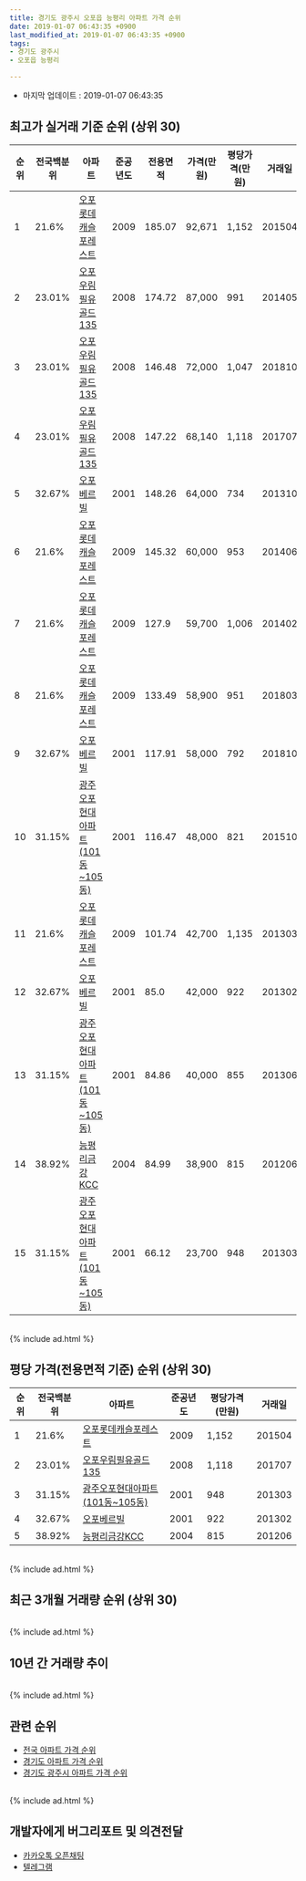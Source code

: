 ```yaml
---
title: 경기도 광주시 오포읍 능평리 아파트 가격 순위
date: 2019-01-07 06:43:35 +0900
last_modified_at: 2019-01-07 06:43:35 +0900
tags:
- 경기도 광주시
- 오포읍 능평리

---
```


* 마지막 업데이트 : 2019-01-07 06:43:35

## 최고가 실거래 기준 순위 (상위 30)


|순위|전국백분위|아파트|준공년도|전용면적|가격(만원)|평당가격(만원)|거래일|
|---|---|---|---|---|---|---|---|
|1|21.6%|[오포롯데캐슬포레스트](https://search.naver.com/search.naver?query=%EA%B2%BD%EA%B8%B0%EB%8F%84+%EA%B4%91%EC%A3%BC%EC%8B%9C+%EC%98%A4%ED%8F%AC%EC%9D%8D+%EB%8A%A5%ED%8F%89%EB%A6%AC+%EC%98%A4%ED%8F%AC%EB%A1%AF%EB%8D%B0%EC%BA%90%EC%8A%AC%ED%8F%AC%EB%A0%88%EC%8A%A4%ED%8A%B8)|2009|185.07|92,671|1,152|201504|
|2|23.01%|[오포우림필유골드135](https://search.naver.com/search.naver?query=%EA%B2%BD%EA%B8%B0%EB%8F%84+%EA%B4%91%EC%A3%BC%EC%8B%9C+%EC%98%A4%ED%8F%AC%EC%9D%8D+%EB%8A%A5%ED%8F%89%EB%A6%AC+%EC%98%A4%ED%8F%AC%EC%9A%B0%EB%A6%BC%ED%95%84%EC%9C%A0%EA%B3%A8%EB%93%9C135)|2008|174.72|87,000|991|201405|
|3|23.01%|[오포우림필유골드135](https://search.naver.com/search.naver?query=%EA%B2%BD%EA%B8%B0%EB%8F%84+%EA%B4%91%EC%A3%BC%EC%8B%9C+%EC%98%A4%ED%8F%AC%EC%9D%8D+%EB%8A%A5%ED%8F%89%EB%A6%AC+%EC%98%A4%ED%8F%AC%EC%9A%B0%EB%A6%BC%ED%95%84%EC%9C%A0%EA%B3%A8%EB%93%9C135)|2008|146.48|72,000|1,047|201810|
|4|23.01%|[오포우림필유골드135](https://search.naver.com/search.naver?query=%EA%B2%BD%EA%B8%B0%EB%8F%84+%EA%B4%91%EC%A3%BC%EC%8B%9C+%EC%98%A4%ED%8F%AC%EC%9D%8D+%EB%8A%A5%ED%8F%89%EB%A6%AC+%EC%98%A4%ED%8F%AC%EC%9A%B0%EB%A6%BC%ED%95%84%EC%9C%A0%EA%B3%A8%EB%93%9C135)|2008|147.22|68,140|1,118|201707|
|5|32.67%|[오포베르빌](https://search.naver.com/search.naver?query=%EA%B2%BD%EA%B8%B0%EB%8F%84+%EA%B4%91%EC%A3%BC%EC%8B%9C+%EC%98%A4%ED%8F%AC%EC%9D%8D+%EB%8A%A5%ED%8F%89%EB%A6%AC+%EC%98%A4%ED%8F%AC%EB%B2%A0%EB%A5%B4%EB%B9%8C)|2001|148.26|64,000|734|201310|
|6|21.6%|[오포롯데캐슬포레스트](https://search.naver.com/search.naver?query=%EA%B2%BD%EA%B8%B0%EB%8F%84+%EA%B4%91%EC%A3%BC%EC%8B%9C+%EC%98%A4%ED%8F%AC%EC%9D%8D+%EB%8A%A5%ED%8F%89%EB%A6%AC+%EC%98%A4%ED%8F%AC%EB%A1%AF%EB%8D%B0%EC%BA%90%EC%8A%AC%ED%8F%AC%EB%A0%88%EC%8A%A4%ED%8A%B8)|2009|145.32|60,000|953|201406|
|7|21.6%|[오포롯데캐슬포레스트](https://search.naver.com/search.naver?query=%EA%B2%BD%EA%B8%B0%EB%8F%84+%EA%B4%91%EC%A3%BC%EC%8B%9C+%EC%98%A4%ED%8F%AC%EC%9D%8D+%EB%8A%A5%ED%8F%89%EB%A6%AC+%EC%98%A4%ED%8F%AC%EB%A1%AF%EB%8D%B0%EC%BA%90%EC%8A%AC%ED%8F%AC%EB%A0%88%EC%8A%A4%ED%8A%B8)|2009|127.9|59,700|1,006|201402|
|8|21.6%|[오포롯데캐슬포레스트](https://search.naver.com/search.naver?query=%EA%B2%BD%EA%B8%B0%EB%8F%84+%EA%B4%91%EC%A3%BC%EC%8B%9C+%EC%98%A4%ED%8F%AC%EC%9D%8D+%EB%8A%A5%ED%8F%89%EB%A6%AC+%EC%98%A4%ED%8F%AC%EB%A1%AF%EB%8D%B0%EC%BA%90%EC%8A%AC%ED%8F%AC%EB%A0%88%EC%8A%A4%ED%8A%B8)|2009|133.49|58,900|951|201803|
|9|32.67%|[오포베르빌](https://search.naver.com/search.naver?query=%EA%B2%BD%EA%B8%B0%EB%8F%84+%EA%B4%91%EC%A3%BC%EC%8B%9C+%EC%98%A4%ED%8F%AC%EC%9D%8D+%EB%8A%A5%ED%8F%89%EB%A6%AC+%EC%98%A4%ED%8F%AC%EB%B2%A0%EB%A5%B4%EB%B9%8C)|2001|117.91|58,000|792|201810|
|10|31.15%|[광주오포현대아파트(101동~105동)](https://search.naver.com/search.naver?query=%EA%B2%BD%EA%B8%B0%EB%8F%84+%EA%B4%91%EC%A3%BC%EC%8B%9C+%EC%98%A4%ED%8F%AC%EC%9D%8D+%EB%8A%A5%ED%8F%89%EB%A6%AC+%EA%B4%91%EC%A3%BC%EC%98%A4%ED%8F%AC%ED%98%84%EB%8C%80%EC%95%84%ED%8C%8C%ED%8A%B8%28101%EB%8F%99%7E105%EB%8F%99%29)|2001|116.47|48,000|821|201510|
|11|21.6%|[오포롯데캐슬포레스트](https://search.naver.com/search.naver?query=%EA%B2%BD%EA%B8%B0%EB%8F%84+%EA%B4%91%EC%A3%BC%EC%8B%9C+%EC%98%A4%ED%8F%AC%EC%9D%8D+%EB%8A%A5%ED%8F%89%EB%A6%AC+%EC%98%A4%ED%8F%AC%EB%A1%AF%EB%8D%B0%EC%BA%90%EC%8A%AC%ED%8F%AC%EB%A0%88%EC%8A%A4%ED%8A%B8)|2009|101.74|42,700|1,135|201303|
|12|32.67%|[오포베르빌](https://search.naver.com/search.naver?query=%EA%B2%BD%EA%B8%B0%EB%8F%84+%EA%B4%91%EC%A3%BC%EC%8B%9C+%EC%98%A4%ED%8F%AC%EC%9D%8D+%EB%8A%A5%ED%8F%89%EB%A6%AC+%EC%98%A4%ED%8F%AC%EB%B2%A0%EB%A5%B4%EB%B9%8C)|2001|85.0|42,000|922|201302|
|13|31.15%|[광주오포현대아파트(101동~105동)](https://search.naver.com/search.naver?query=%EA%B2%BD%EA%B8%B0%EB%8F%84+%EA%B4%91%EC%A3%BC%EC%8B%9C+%EC%98%A4%ED%8F%AC%EC%9D%8D+%EB%8A%A5%ED%8F%89%EB%A6%AC+%EA%B4%91%EC%A3%BC%EC%98%A4%ED%8F%AC%ED%98%84%EB%8C%80%EC%95%84%ED%8C%8C%ED%8A%B8%28101%EB%8F%99%7E105%EB%8F%99%29)|2001|84.86|40,000|855|201306|
|14|38.92%|[능평리금강KCC](https://search.naver.com/search.naver?query=%EA%B2%BD%EA%B8%B0%EB%8F%84+%EA%B4%91%EC%A3%BC%EC%8B%9C+%EC%98%A4%ED%8F%AC%EC%9D%8D+%EB%8A%A5%ED%8F%89%EB%A6%AC+%EB%8A%A5%ED%8F%89%EB%A6%AC%EA%B8%88%EA%B0%95KCC)|2004|84.99|38,900|815|201206|
|15|31.15%|[광주오포현대아파트(101동~105동)](https://search.naver.com/search.naver?query=%EA%B2%BD%EA%B8%B0%EB%8F%84+%EA%B4%91%EC%A3%BC%EC%8B%9C+%EC%98%A4%ED%8F%AC%EC%9D%8D+%EB%8A%A5%ED%8F%89%EB%A6%AC+%EA%B4%91%EC%A3%BC%EC%98%A4%ED%8F%AC%ED%98%84%EB%8C%80%EC%95%84%ED%8C%8C%ED%8A%B8%28101%EB%8F%99%7E105%EB%8F%99%29)|2001|66.12|23,700|948|201303|


<br>
{% include ad.html %}
<br>

## 평당 가격(전용면적 기준) 순위 (상위 30)


|순위|전국백분위|아파트|준공년도|평당가격(만원)|거래일|
|---|---|---|---|---|---|
|1|21.6%|[오포롯데캐슬포레스트](https://search.naver.com/search.naver?query=%EA%B2%BD%EA%B8%B0%EB%8F%84+%EA%B4%91%EC%A3%BC%EC%8B%9C+%EC%98%A4%ED%8F%AC%EC%9D%8D+%EB%8A%A5%ED%8F%89%EB%A6%AC+%EC%98%A4%ED%8F%AC%EB%A1%AF%EB%8D%B0%EC%BA%90%EC%8A%AC%ED%8F%AC%EB%A0%88%EC%8A%A4%ED%8A%B8)|2009|1,152|201504|
|2|23.01%|[오포우림필유골드135](https://search.naver.com/search.naver?query=%EA%B2%BD%EA%B8%B0%EB%8F%84+%EA%B4%91%EC%A3%BC%EC%8B%9C+%EC%98%A4%ED%8F%AC%EC%9D%8D+%EB%8A%A5%ED%8F%89%EB%A6%AC+%EC%98%A4%ED%8F%AC%EC%9A%B0%EB%A6%BC%ED%95%84%EC%9C%A0%EA%B3%A8%EB%93%9C135)|2008|1,118|201707|
|3|31.15%|[광주오포현대아파트(101동~105동)](https://search.naver.com/search.naver?query=%EA%B2%BD%EA%B8%B0%EB%8F%84+%EA%B4%91%EC%A3%BC%EC%8B%9C+%EC%98%A4%ED%8F%AC%EC%9D%8D+%EB%8A%A5%ED%8F%89%EB%A6%AC+%EA%B4%91%EC%A3%BC%EC%98%A4%ED%8F%AC%ED%98%84%EB%8C%80%EC%95%84%ED%8C%8C%ED%8A%B8%28101%EB%8F%99%7E105%EB%8F%99%29)|2001|948|201303|
|4|32.67%|[오포베르빌](https://search.naver.com/search.naver?query=%EA%B2%BD%EA%B8%B0%EB%8F%84+%EA%B4%91%EC%A3%BC%EC%8B%9C+%EC%98%A4%ED%8F%AC%EC%9D%8D+%EB%8A%A5%ED%8F%89%EB%A6%AC+%EC%98%A4%ED%8F%AC%EB%B2%A0%EB%A5%B4%EB%B9%8C)|2001|922|201302|
|5|38.92%|[능평리금강KCC](https://search.naver.com/search.naver?query=%EA%B2%BD%EA%B8%B0%EB%8F%84+%EA%B4%91%EC%A3%BC%EC%8B%9C+%EC%98%A4%ED%8F%AC%EC%9D%8D+%EB%8A%A5%ED%8F%89%EB%A6%AC+%EB%8A%A5%ED%8F%89%EB%A6%AC%EA%B8%88%EA%B0%95KCC)|2004|815|201206|


<br>
{% include ad.html %}
<br>

## 최근 3개월 거래량 순위 (상위 30)


<div style="width:100%;">
    <canvas id="deal_count_ranking" height="250"></canvas>
</div>


<script>
new Chart(document.getElementById("deal_count_ranking"), {
    type: 'horizontalBar',
    data: {
        labels: ['오포롯데캐슬포레스트', '오포베르빌', '광주오포현대아파트(101동~105동)', '오포우림필유골드135'],
        datasets: [{
            label: '실거래 수',
            data: [2, 1, 1, 1],
            borderColor: "rgba(255, 0, 128, 1)",
            backgroundColor: "rgba(255, 0, 128, 0.5)",
            fill: false,
        }]
    },
    options: {
        responsive: true,
        title: {
            display: true,
            text: '최근 3개월 거래량 순위'
        },
        tooltips: {
            mode: 'index',
            intersect: false,
            callbacks: {
                title: function(tooltipItems, data) {
                    return "실거래 수:";
                },
                label: function(tooltipItem, data) {
                    return data.labels[tooltipItem.index] + ": " + tooltipItem.xLabel;
                }
            }
        },
        hover: {
            mode: 'nearest',
            intersect: true
        },
        scales: {
            xAxes: [{
                display: true,
                scaleLabel: {
                    display: true,
                    labelString: '실거래 수'
                },
                ticks: {
                    suggestedMin: 0,
                }
            }],
            yAxes: [{
                display: true,
                ticks: {
                    autoSkip: false,
                    callback: function(value, index, values) {
                        if (value.length > 15)
                            return value.substr(0, 13) + "...";
                        else
                            return value;
                    }
                },
                scaleLabel: {
                    display: false,
                }
            }]
        }
    }
});

</script>


<br>
{% include ad.html %}
<br>

## 10년 간 거래량 추이


<div style="width:100%;">
    <canvas id="deal_progress" height="250"></canvas>
</div>

<script>
new Chart(document.getElementById("deal_progress"), {
    type: 'line',
    data: {
        labels: ['200901','200902','200903','200904','200905','200906','200907','200908','200909','200910','200911','200912','201001','201002','201003','201004','201005','201006','201007','201008','201009','201010','201011','201012','201101','201102','201103','201104','201105','201106','201107','201108','201109','201110','201111','201112','201201','201202','201203','201204','201205','201206','201207','201208','201209','201210','201211','201212','201301','201302','201303','201304','201305','201306','201307','201308','201309','201310','201311','201312','201401','201402','201403','201404','201405','201406','201407','201408','201409','201410','201411','201412','201501','201502','201503','201504','201505','201506','201507','201508','201509','201510','201511','201512','201601','201602','201603','201604','201605','201606','201607','201608','201609','201610','201611','201612','201701','201702','201703','201704','201705','201706','201707','201708','201709','201710','201711','201712','201801','201802','201803','201804','201805','201806','201807','201808','201809','201810','201811','201812','201901'],
        datasets: [{
            label: '실거래 수',
            pointRadius: 1,
            data: [3, 4, 8, 10, 5, 7, 4, 5, 5, 5, 5, 1, 6, 4, 2, 0, 2, 2, 2, 2, 1, 3, 4, 6, 4, 2, 7, 5, 6, 4, 1, 5, 4, 2, 2, 6, 9, 3, 2, 5, 1, 5, 6, 2, 1, 3, 5, 2, 5, 4, 9, 8, 1, 6, 6, 5, 6, 3, 7, 2, 3, 10, 10, 4, 8, 9, 5, 12, 10, 7, 2, 3, 7, 13, 14, 14, 7, 14, 8, 13, 11, 15, 7, 2, 4, 7, 9, 10, 5, 6, 10, 4, 3, 10, 5, 2, 0, 8, 11, 11, 9, 8, 6, 3, 6, 4, 5, 2, 6, 5, 7, 2, 3, 4, 2, 6, 12, 4, 4, 1, 0],
            borderColor: "rgba(255, 201, 14, 1)",
            backgroundColor: "rgba(255, 201, 14, 0.5)",
            fill: true,
        }]
    },
    options: {
        responsive: true,
        title: {
            display: true,
            text: '10년간 거래량 추이'
        },
        tooltips: {
            mode: 'index',
            intersect: false,
        },
        hover: {
            mode: 'nearest',
            intersect: true
        },
        scales: {
            xAxes: [{
                display: true,
                scaleLabel: {
                    display: true,
                    labelString: '년/월'
                }
            }],
            yAxes: [{
                display: true,
                ticks: {
                    suggestedMin: 0,
                },
                scaleLabel: {
                    display: true,
                    labelString: '실거래 수'
                }
            }]
        }
    }
});

</script>


<br>
{% include ad.html %}
<br>

## 관련 순위

- [전국 아파트 가격 순위](https://inasie.github.io/apt-ranking/전국)
- [경기도 아파트 가격 순위](https://inasie.github.io/apt-ranking/경기도)
- [경기도 광주시 아파트 가격 순위](https://inasie.github.io/apt-ranking/경기도-광주시)


<br>
{% include ad.html %}
<br>

## 개발자에게 버그리포트 및 의견전달

- [카카오톡 오픈채팅](https://open.kakao.com/o/gLJUAP4)
- [텔레그램](https://t.me/inasie)

